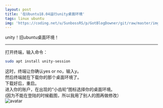```yaml
---
layout: post
title: '在Ubuntu18.04运行unity桌面环境'
tags: linux ubuntu
img: 'https://coding.net/u/SunbossRS/p/GotBlogDowner/git/raw/master/img/RunSomedesktopEnvironmentOnUbuntu18.04/cover.png'
---
```


unity！旧ubuntu桌面环境！

---

打开终端，输入命令：
```bash
sudo apt install unity-session
```
这时，终端让你确认yes or no，输入y。  
然后终端就在下载你的那个桌面环境了。  
下载好后，重启。  
进入你的账户，在出现的“小齿轮”图标选择你的桌面环境。  
(因为不能在登陆的时候截图，所以我用了别人的图再做修改）    
![avatar](https://coding.net/u/SunbossRS/p/GotBlogDowner/git/raw/master/img/RunSomedesktopEnvironmentOnUbuntu18.04/01.png)
